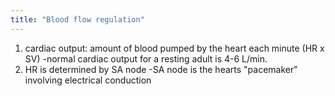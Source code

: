```yaml
---
title: "Blood flow regulation"
---
```

1) cardiac output: amount of blood pumped by the heart each minute (HR x SV)
-normal cardiac output for a resting adult is 4-6 L/min.
2) HR is determined by SA node
-SA node is the hearts &quot;pacemaker&quot; involving electrical conduction

